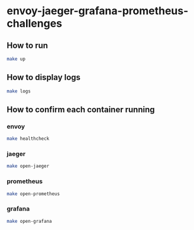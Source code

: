 # envoy-jaeger-grafana-prometheus-challenges

## How to run
```bash
make up
```

## How to display logs
```bash
make logs
```

## How to confirm each container running
### envoy
```bash
make healthcheck
```

### jaeger
```bash
make open-jaeger
```

### prometheus
```bash
make open-prometheus
```

### grafana
```bash
make open-grafana
```